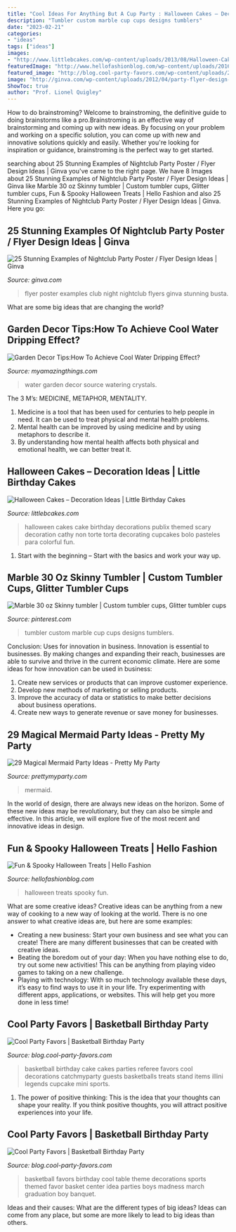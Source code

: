 ```yaml
---
title: "Cool Ideas For Anything But A Cup Party : Halloween Cakes – Decoration Ideas"
description: "Tumbler custom marble cup cups designs tumblers"
date: "2023-02-21"
categories:
- "ideas"
tags: ["ideas"]
images:
- "http://www.littlebcakes.com/wp-content/uploads/2013/08/Halloween-Cakes.jpg"
featuredImage: "http://www.hellofashionblog.com/wp-content/uploads/2016/10/bonebread.jpg"
featured_image: "http://blog.cool-party-favors.com/wp-content/uploads/2012/09/Basketball-Favors-739x1024.jpg"
image: "http://ginva.com/wp-content/uploads/2012/04/party-flyer-design-examples-16.jpg"
ShowToc: true
author: "Prof. Lionel Quigley"
---
```



How to do brainstroming?
Welcome to brainstroming, the definitive guide to doing brainstorms like a pro.Brainstroming is an effective way of brainstorming and coming up with new ideas. By focusing on your problem and working on a specific solution, you can come up with new and innovative solutions quickly and easily. Whether you're looking for inspiration or guidance, brainstroming is the perfect way to get started.

	

		
searching about 25 Stunning Examples of Nightclub Party Poster / Flyer Design Ideas | Ginva you've came to the right page. We have 8 Images about 25 Stunning Examples of Nightclub Party Poster / Flyer Design Ideas | Ginva like Marble 30 oz Skinny tumbler | Custom tumbler cups, Glitter tumbler cups, Fun &amp; Spooky Halloween Treats | Hello Fashion and also 25 Stunning Examples of Nightclub Party Poster / Flyer Design Ideas | Ginva. Here you go:
		
    
## 25 Stunning Examples Of Nightclub Party Poster / Flyer Design Ideas | Ginva

<img loading=lazy src="http://ginva.com/wp-content/uploads/2012/04/party-flyer-design-examples-16.jpg" onerror="this.onerror=null;this.src='https://tse1.mm.bing.net/th?id=OIP.8PqVnDCnbcA7pi6m8EWt-wHaKY&amp;pid=15.1';" alt="25 Stunning Examples of Nightclub Party Poster / Flyer Design Ideas | Ginva">

_Source: ginva.com_

>flyer poster examples club night nightclub flyers ginva stunning busta. 

	

What are some big ideas that are changing the world?

    
## Garden Decor Tips:How To Achieve Cool Water Dripping Effect?

<img loading=lazy src="http://myamazingthings.com/wp-content/uploads/2017/06/watering-can-with-crystals-4-1.jpg" onerror="this.onerror=null;this.src='https://tse2.mm.bing.net/th?id=OIP.Y87X0Or0dMu_o7lOBJzcJgHaNO&amp;pid=15.1';" alt="Garden Decor Tips:How To Achieve Cool Water Dripping Effect?">

_Source: myamazingthings.com_

>water garden decor source watering crystals. 

	

The 3 M’s: MEDICINE, METAPHOR, MENTALITY.
1. Medicine is a tool that has been used for centuries to help people in need. It can be used to treat physical and mental health problems.
2. Mental health can be improved by using medicine and by using metaphors to describe it.
3. By understanding how mental health affects both physical and emotional health, we can better treat it.

    
## Halloween Cakes – Decoration Ideas | Little Birthday Cakes

<img loading=lazy src="http://www.littlebcakes.com/wp-content/uploads/2013/08/Halloween-Cakes.jpg" onerror="this.onerror=null;this.src='https://tse2.mm.bing.net/th?id=OIP.vWZ-kfnTWdApAwja76EZ3AHaIF&amp;pid=15.1';" alt="Halloween Cakes – Decoration Ideas | Little Birthday Cakes">

_Source: littlebcakes.com_

>halloween cakes cake birthday decorations publix themed scary decoration cathy non torte torta decorating cupcakes bolo pasteles para colorful fun. 

	

1. Start with the beginning – Start with the basics and work your way up.

    
## Marble 30 Oz Skinny Tumbler | Custom Tumbler Cups, Glitter Tumbler Cups

<img loading=lazy src="https://i.pinimg.com/736x/96/0f/5b/960f5bafa86ea9e0c47687444b0a7b3b.jpg" onerror="this.onerror=null;this.src='https://tse1.mm.bing.net/th?id=OIP.5HEGCwOMmUfBa52c1UbUOgHaLa&amp;pid=15.1';" alt="Marble 30 oz Skinny tumbler | Custom tumbler cups, Glitter tumbler cups">

_Source: pinterest.com_

>tumbler custom marble cup cups designs tumblers. 

	

Conclusion: Uses for innovation in business.
Innovation is essential to businesses. By making changes and expanding their reach, businesses are able to survive and thrive in the current economic climate. Here are some ideas for how innovation can be used in business:
1. Create new services or products that can improve customer experience.
2. Develop new methods of marketing or selling products.
3. Improve the accuracy of data or statistics to make better decisions about business operations.
4. Create new ways to generate revenue or save money for businesses.

    
## 29 Magical Mermaid Party Ideas - Pretty My Party

<img loading=lazy src="https://www.prettymyparty.com/wp-content/uploads/2017/07/mermaid-party-ideas-cupcake.jpg" onerror="this.onerror=null;this.src='https://tse1.mm.bing.net/th?id=OIP.CWmFeZGVUqSqYV-bJBXUogAAAA&amp;pid=15.1';" alt="29 Magical Mermaid Party Ideas - Pretty My Party">

_Source: prettymyparty.com_

>mermaid. 

	

In the world of design, there are always new ideas on the horizon. Some of these new ideas may be revolutionary, but they can also be simple and effective. In this article, we will explore five of the most recent and innovative ideas in design.

    
## Fun &amp; Spooky Halloween Treats | Hello Fashion

<img loading=lazy src="http://www.hellofashionblog.com/wp-content/uploads/2016/10/bonebread.jpg" onerror="this.onerror=null;this.src='https://tse4.mm.bing.net/th?id=OIP.9MYJJcpaHNbfu7gzbtOPBAHaKz&amp;pid=15.1';" alt="Fun &amp; Spooky Halloween Treats | Hello Fashion">

_Source: hellofashionblog.com_

>halloween treats spooky fun. 

	

What are some creative ideas?
Creative ideas can be anything from a new way of cooking to a new way of looking at the world. There is no one answer to what creative ideas are, but here are some examples: 
- Creating a new business: Start your own business and see what you can create! There are many different businesses that can be created with creative ideas.
- Beating the boredom out of your day: When you have nothing else to do, try out some new activities! This can be anything from playing video games to taking on a new challenge.
- Playing with technology: With so much technology available these days, it’s easy to find ways to use it in your life. Try experimenting with different apps, applications, or websites. This will help get you more done in less time!

    
## Cool Party Favors | Basketball Birthday Party

<img loading=lazy src="http://blog.cool-party-favors.com/wp-content/uploads/2012/09/Basketball-Cake.jpg" onerror="this.onerror=null;this.src='https://tse2.mm.bing.net/th?id=OIP.QrRaO-Yelfao6AGk0PELPgHaLG&amp;pid=15.1';" alt="Cool Party Favors | Basketball Birthday Party">

_Source: blog.cool-party-favors.com_

>basketball birthday cake cakes parties referee favors cool decorations catchmyparty guests basketballs treats stand items illini legends cupcake mini sports. 

	

1. The power of positive thinking: This is the idea that your thoughts can shape your reality. If you think positive thoughts, you will attract positive experiences into your life.

    
## Cool Party Favors | Basketball Birthday Party

<img loading=lazy src="http://blog.cool-party-favors.com/wp-content/uploads/2012/09/Basketball-Favors-739x1024.jpg" onerror="this.onerror=null;this.src='https://tse1.mm.bing.net/th?id=OIP.dgGt56amOblsK2ME3TWaKQHaKQ&amp;pid=15.1';" alt="Cool Party Favors | Basketball Birthday Party">

_Source: blog.cool-party-favors.com_

>basketball favors birthday cool table theme decorations sports themed favor basket center idea parties boys madness march graduation boy banquet. 

	

Ideas and their causes: What are the different types of big ideas?
Ideas can come from any place, but some are more likely to lead to big ideas than others.

